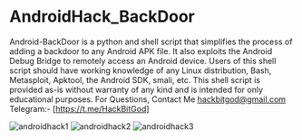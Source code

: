 # AndroidHack_BackDoor
Android-BackDoor is a python and shell script that simplifies the process of adding a backdoor to any Android APK file. It also exploits the Android Debug Bridge to remotely access an Android device. Users of this shell script should have working knowledge of any Linux distribution, Bash, Metasploit, Apktool, the Android SDK, smali, etc. This shell script is provided as-is without warranty of any kind and is intended for only educational purposes. For Questions, 
Contact Me hackbitgod@gmail.com Telegram:- [https://t.me/HackBitGod]

![androidhack1](https://github.com/BitWalls-Sec/AndroidHack_BackDoor/blob/main/android.png)
![androidhack2](https://github.com/BitWalls-Sec/AndroidHack_BackDoor/blob/main/android%202.png)
![androidhack3](https://github.com/BitWalls-Sec/AndroidHack_BackDoor/blob/main/android%203.png)
